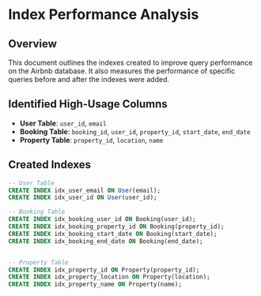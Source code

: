 # Index Performance Analysis

## Overview

This document outlines the indexes created to improve query performance on the Airbnb database. It also measures the performance of specific queries before and after the indexes were added.

## Identified High-Usage Columns

- **User Table**: `user_id`, `email`
- **Booking Table**: `booking_id`, `user_id`, `property_id`, `start_date`, `end_date`
- **Property Table**: `property_id`, `location`, `name`

## Created Indexes

```sql
-- User Table
CREATE INDEX idx_user_email ON User(email);
CREATE INDEX idx_user_id ON User(user_id);

-- Booking Table
CREATE INDEX idx_booking_user_id ON Booking(user_id);
CREATE INDEX idx_booking_property_id ON Booking(property_id);
CREATE INDEX idx_booking_start_date ON Booking(start_date);
CREATE INDEX idx_booking_end_date ON Booking(end_date);


-- Property Table
CREATE INDEX idx_property_id ON Property(property_id);
CREATE INDEX idx_property_location ON Property(location);
CREATE INDEX idx_property_name ON Property(name);
```
